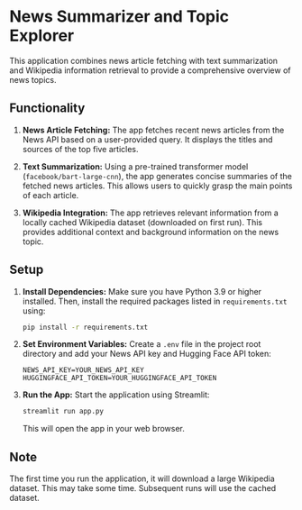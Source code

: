 # News Summarizer and Topic Explorer

This application combines news article fetching with text summarization and Wikipedia information retrieval to provide a comprehensive overview of news topics.

## Functionality

1. **News Article Fetching:**  The app fetches recent news articles from the News API based on a user-provided query.  It displays the titles and sources of the top five articles.

2. **Text Summarization:**  Using a pre-trained transformer model (`facebook/bart-large-cnn`), the app generates concise summaries of the fetched news articles.  This allows users to quickly grasp the main points of each article.

3. **Wikipedia Integration:** The app retrieves relevant information from a locally cached Wikipedia dataset (downloaded on first run). This provides additional context and background information on the news topic.

## Setup

1. **Install Dependencies:**  Make sure you have Python 3.9 or higher installed. Then, install the required packages listed in `requirements.txt` using:

   ```bash
   pip install -r requirements.txt
   ```

2. **Set Environment Variables:** Create a `.env` file in the project root directory and add your News API key and Hugging Face API token:

   ```
   NEWS_API_KEY=YOUR_NEWS_API_KEY
   HUGGINGFACE_API_TOKEN=YOUR_HUGGINGFACE_API_TOKEN
   ```

3. **Run the App:** Start the application using Streamlit:

   ```bash
   streamlit run app.py
   ```

   This will open the app in your web browser.

## Note

The first time you run the application, it will download a large Wikipedia dataset. This may take some time. Subsequent runs will use the cached dataset.
